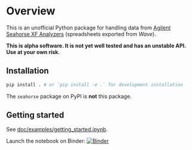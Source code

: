# Overview

This is an unofficial Python package for handling data from [Agilent Seahorse XF Analyzers](https://www.agilent.com/en/product/cell-analysis/real-time-cell-metabolic-analysis/xf-analyzers) (spreadsheets exported from *Wave*).

**This is alpha software. It is not yet well tested and has an unstable API. Use at your own risk.**

## Installation

```bash
pip install . # or `pip install -e .` for development installation
```

The `seahorse` package on PyPI is **not** this package.

## Getting started

See [doc/examples/getting_started.ipynb](https://github.com/dweindl/seahorse/blob/main/doc/examples/getting_started.ipynb).

Launch the notebook on Binder:
[![Binder](https://mybinder.org/badge_logo.svg)](https://mybinder.org/v2/gh/dweindl/seahorse/HEAD?urlpath=%2Fdoc%2Ftree%2Fdoc%2Fexamples%2Fgetting_started.ipynb)

